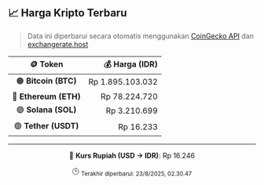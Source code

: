 

<!-- HARGA_KRIPTO -->
## 📈 Harga Kripto Terbaru

> Data ini diperbarui secara otomatis menggunakan [CoinGecko API](https://www.coingecko.com/) dan [exchangerate.host](https://exchangerate.host/)

<div align="center">

| 🪙 Token | 💰 Harga (IDR) |
|:------:|---------------:|
| 🟠 **Bitcoin (BTC)**   | Rp 1.895.103.032 |
| 🔵 **Ethereum (ETH)**  | Rp 78.224.720 |
| 🟣 **Solana (SOL)**    | Rp 3.210.699 |
| 🟢 **Tether (USDT)**   | Rp 16.233 |

---

💱 **Kurs Rupiah (USD → IDR)**: Rp 16.246

🕒 <sub>Terakhir diperbarui: 23/8/2025, 02.30.47</sub>

</div>
<!-- /HARGA_KRIPTO -->